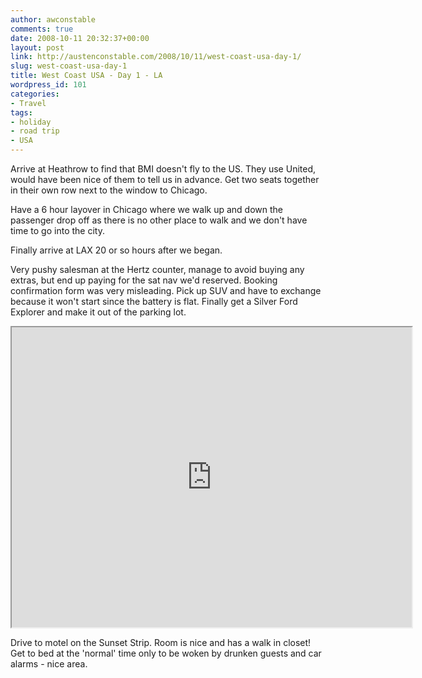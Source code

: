 ```yaml
---
author: awconstable
comments: true
date: 2008-10-11 20:32:37+00:00
layout: post
link: http://austenconstable.com/2008/10/11/west-coast-usa-day-1/
slug: west-coast-usa-day-1
title: West Coast USA - Day 1 - LA
wordpress_id: 101
categories:
- Travel
tags:
- holiday
- road trip
- USA
---
```


Arrive at Heathrow to find that BMI doesn't fly to the US. They use United, would have been nice of them to tell us in advance. Get two seats together in their own row next to the window to Chicago.

Have a 6 hour layover in Chicago where we walk up and down the passenger drop off as there is no other place to walk and we don't have time to go into the city.

Finally arrive at LAX 20 or so hours after we began.

Very pushy salesman at the Hertz counter, manage to avoid buying any extras, but end up paying for the sat nav we'd reserved. Booking confirmation form was very misleading. Pick up SUV and have to exchange because it won't start since the battery is flat. Finally get a Silver Ford Explorer and make it out of the parking lot.

<iframe src="https://maps.google.com/maps?f=d&saddr=9000+Airport+Blvd,+Los+Angeles,+CA+90045+(Hertz:+LAX+Airport)&daddr=W+Century+Blvd+to:I-405+N+to:CA-2%2FSanta+Monica+Blvd+to:34.091336,-118.376312+to:W+Sunset+Blvd+to:7051+Sunset+Blvd.,+Hollywood,+CA+90028,+USA+(Comfort+Inn-Hollywood)&hl=en&geocode=FTMXBgId7Jfx-CEeHvlIOIZE9g%3BFd72BQId2szx-A%3BFTr-BgIdzBLx-A%3BFRSSBwIdMNfw-A%3B%3BFYxLCAIdovrx-A%3B&mra=dpe&mrcr=0&mrsp=4&sz=12&via=1,2,3,4,5&sll=34.061761,-118.386269&sspn=0.143632,0.323753&ie=UTF8&s=AARTsJo6SOzsG9VUsrUcp5VC4Mp0dJy2lw&ll=34.027624,-118.363266&spn=0.199174,0.291824&z=11&output=embed&w=640&h=480" width="640" height="480"></iframe>

Drive to motel on the Sunset Strip. Room is nice and has a walk in closet! Get to bed at the 'normal' time only to be woken by drunken guests and car alarms - nice area.
